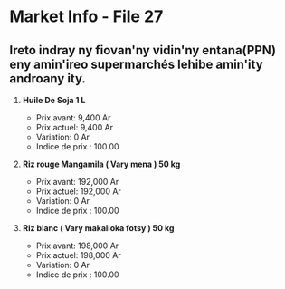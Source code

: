 # Market Info - File 27

## Ireto indray ny fiovan'ny vidin'ny entana(PPN) eny amin'ireo supermarchés lehibe amin'ity androany ity.

1. **Huile De Soja 1 L**
   - Prix avant: 9,400 Ar
   - Prix actuel: 9,400 Ar
   - Variation: 0 Ar
   - Indice de prix : 100.00

2. **Riz  rouge Mangamila ( Vary mena ) 50 kg**
   - Prix avant: 192,000 Ar
   - Prix actuel: 192,000 Ar
   - Variation: 0 Ar
   - Indice de prix : 100.00

3. **Riz blanc ( Vary makalioka fotsy ) 50 kg**
   - Prix avant: 198,000 Ar
   - Prix actuel: 198,000 Ar
   - Variation: 0 Ar
   - Indice de prix : 100.00

